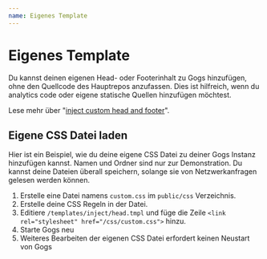 ```yaml
---
name: Eigenes Template
---
```


# Eigenes Template

Du kannst deinen eigenen Head- oder Footerinhalt zu Gogs hinzufügen, ohne den Quellcode des Hauptrepos anzufassen. Dies ist hilfreich, wenn du analytics code oder eigene statische Quellen hinzufügen möchtest.

Lese mehr über "[inject custom head and footer](https://discuss.gogs.io/t/how-to-inject-custom-head-and-footer/943)".

## Eigene CSS Datei laden

Hier ist ein Beispiel, wie du deine eigene CSS Datei zu deiner Gogs Instanz hinzufügen kannst. Namen und Ordner sind nur zur Demonstration. Du kannst deine Dateien überall speichern, solange sie von Netzwerkanfragen gelesen werden können.

1. Erstelle eine Datei namens `custom.css` im `public/css` Verzeichnis.
2. Erstelle deine CSS Regeln in der Datei.
3. Editiere `/templates/inject/head.tmpl` und füge die Zeile `<link rel="stylesheet" href="/css/custom.css">` hinzu.
4. Starte Gogs neu
5. Weiteres Bearbeiten der eigenen CSS Datei erfordert keinen Neustart von Gogs
